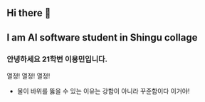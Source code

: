 ## Hi there 👋

## I am AI software student in Shingu collage

### 안녕하세요 21학번 이용민입니다.
열정! 열정! 열정!

- 물이 바위를 뚫을 수 있는 이유는
  강함이 아니라 꾸준함이다 이거야!
